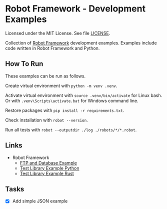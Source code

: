 # Robot Framework - Development Examples

Licensed under the MIT License. See file [LICENSE](./LICENSE).

Collection of [Robot Framework](https://robotframework.org/) development examples. Examples include code written in Robot Framework and Python.

## How To Run

These examples can be run as follows.

Create virtual environment with `python -m venv .venv`.

Activate virtual environment with `source .venv/bin/activate` for Linux bash. Or with `.venv\Scripts\activate.bat` for Windows command line.

Restore packages with `pip install -r requirements.txt`.

Check installation with `robot --version`.

Run all tests with `robot --outputdir ./log ./robots/*/*.robot`.

## Links

- Robot Framework
  - [FTP and Database Example](https://github.com/mneiferbag/robot-ftp-db)
  - [Test Library Example Python](https://github.com/mneiferbag/robot-python-test-library)
  - [Test Library Example Rust](https://github.com/mneiferbag/robot-rust-test-library)

## Tasks

- [x] Add simple JSON example
